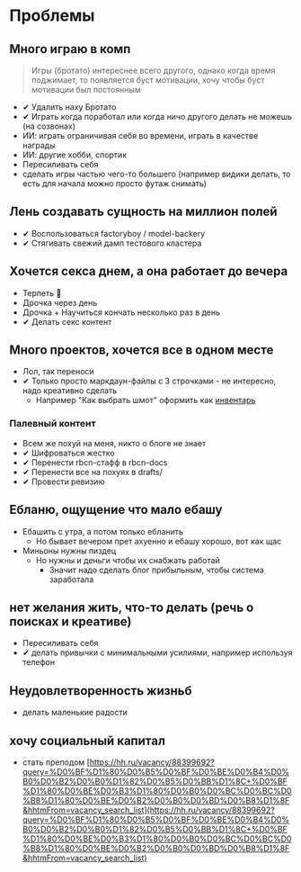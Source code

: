 # Проблемы

## Много играю в комп

>Игры (бротато) интереснее всего другого, однако когда время поджимает, то появляется буст мотивации, хочу чтобы буст мотивации был постоянным  

- ✔ Удалить наху Бротато
- ✔ Играть когда поработал или когда ничо другого делать не можешь (на созвонах)
- ИИ: играть ограничивая себя во времени, играть в качестве награды
- ИИ: другие хобби, спортик
- Пересиливать себя  
- сделать игры частью чего-то большего (например видики делать, то есть для начала можно просто футаж снимать)  
  
## Лень создавать сущность на миллион полей

- ✔ Воспользоваться factoryboy / model-backery
- ✔ Стягивать свежий дамп тестового кластера

## Хочется секса днем, а она работает до вечера
    
- Терпеть 🥶
- Дрочка через день 
- Дрочка + Научиться кончать несколько раз в день
- ✔ Делать секс контент


## Много проектов, хочется все в одном месте

- Лол, так переноси
- ✔ Только просто маркдаун-файлы с 3 строчками - не интересно, надо креативно сделать
	- Например "Как выбрать шмот" оформить как [инвентарь](https://potyk.io/notes/motivation-gamification)

### Палевный контент

- Всем же похуй на меня, никто о блоге не знает
- ✔ Шифроваться жестко
- ✔ Перенести rbcn-стафф в rbcn-docs
- ✔ Перенести все на похуях в drafts/
- ✔ Провести ревизию

## Ебланю, ощущение что мало ебашу

- Ебашить с утра, а потом только ебланить
	- Но бывает вечером прет ахуенно и ебашу хорошо, вот как щас
- Миньоны нужны пиздец
	- Но нужны и деньги чтобы их снабжать работай
		- Значит надо сделать блог прибыльным, чтобы система заработала


## нет желания жить, что-то делать (речь о поисках и креативе)  
  
- Пересиливать себя  
- ✔ делать привычки с минимальными усилиями, например используя телефон

## Неудовлетворенность жизньб

- делать маленькие радости

## хочу социальный капитал

- стать преподом [https://hh.ru/vacancy/88399692?query=%D0%BF%D1%80%D0%B5%D0%BF%D0%BE%D0%B4%D0%B0%D0%B2%D0%B0%D1%82%D0%B5%D0%BB%D1%8C+%D0%BF%D1%80%D0%BE%D0%B3%D1%80%D0%B0%D0%BC%D0%BC%D0%B8%D1%80%D0%BE%D0%B2%D0%B0%D0%BD%D0%B8%D1%8F&hhtmFrom=vacancy_search_list](https://hh.ru/vacancy/88399692?query=%D0%BF%D1%80%D0%B5%D0%BF%D0%BE%D0%B4%D0%B0%D0%B2%D0%B0%D1%82%D0%B5%D0%BB%D1%8C+%D0%BF%D1%80%D0%BE%D0%B3%D1%80%D0%B0%D0%BC%D0%BC%D0%B8%D1%80%D0%BE%D0%B2%D0%B0%D0%BD%D0%B8%D1%8F&hhtmFrom=vacancy_search_list)